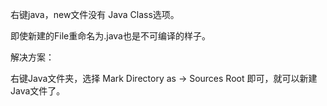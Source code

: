 右键java，new文件没有 Java Class选项。

即使新建的File重命名为.java也是不可编译的样子。

解决方案：

右键Java文件夹，选择 Mark Directory as -> Sources Root 即可，就可以新建Java文件了。

